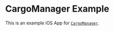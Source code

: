 # CargoManager Example

This is an example iOS App for [`CargoManager`](https://github.com/rsanchezsaez/CargoManager).

